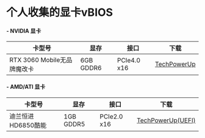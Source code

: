 # 个人收集的显卡vBIOS

#### - NVIDIA 显卡
|卡型号|显存|接口|下载|
|---|---|---|---|
|RTX 3060 Mobile无品牌魔改卡|6GB GDDR6|PCIe4.0 x16|[TechPowerUp](https://www.techpowerup.com/vgabios/272644/272644)|

#### - AMD/ATI 显卡
|卡型号|显存|接口|下载|
|---|---|---|---|
|迪兰恒进 HD6850酷能|1GB GDDR5|PCIe2.0 x16|[TechPowerUp(UEFI)](https://www.techpowerup.com/vgabios/272622/272622)|
